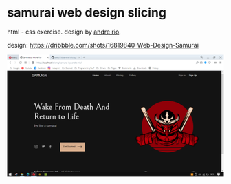# samurai web design slicing
html - css exercise. design by [andre rio]( https://github.com/andregans ).

design:  https://dribbble.com/shots/16819840-Web-Design-Samurai

<img src="preview_image.PNG" width="600px"/>

